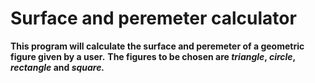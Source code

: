 # Surface and peremeter calculator
**This program will calculate the surface and peremeter of a geometric figure given by a user.**
**The figures to be chosen are *triangle*, *circle*, *rectangle* and *square.***
